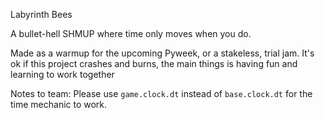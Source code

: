 Labyrinth Bees

A bullet-hell SHMUP where time only moves when you do.

Made as a warmup for the upcoming Pyweek, or a stakeless, trial jam. It's ok if this project crashes and burns, the main things is having fun and learning  to work together


Notes to team:
    Please use `game.clock.dt` instead of `base.clock.dt` for the time mechanic to work.
